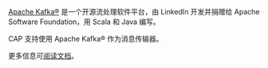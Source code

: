 [Apache Kafka®](https://kafka.apache.org/) 是一个开源流处理软件平台，由 LinkedIn 开发并捐赠给 Apache Software Foundation，用 Scala 和 Java 编写。

CAP 支持使用 Apache Kafka® 作为消息传输器。

更多信息可[阅读文档](https://cap.dotnetcore.xyz/user-guide/zh/transport/kafka/)。